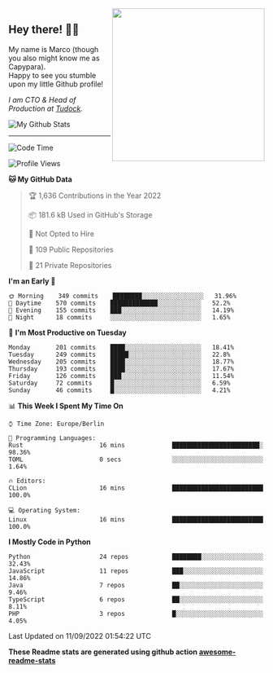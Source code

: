 <img src="https://capypara.de/para_logo.png?a=13" align="right" width="300">

## Hey there! 👋🙃
My name is Marco (though you also might know me as Capypara).  
Happy to see you stumble upon my little Github profile!

*I am CTO & Head of Production at <a href="http://tudock.de">Tudock</a>.*


![My Github Stats](https://github-readme-stats.vercel.app/api?username=theCapypara&show_icons=true&title_color=8ea106&text_color=ffffff&icon_color=8ea106&bg_color=2F343F&hide_border=1)

---
<!--START_SECTION:waka-->
![Code Time](http://img.shields.io/badge/Code%20Time-1%2C772%20hrs%2055%20mins-blue)

![Profile Views](http://img.shields.io/badge/Profile%20Views-0-blue)

**🐱 My GitHub Data** 

> 🏆 1,636 Contributions in the Year 2022
 > 
> 📦 181.6 kB Used in GitHub's Storage 
 > 
> 🚫 Not Opted to Hire
 > 
> 📜 109 Public Repositories 
 > 
> 🔑 21 Private Repositories  
 > 
**I'm an Early 🐤** 

```text
🌞 Morning    349 commits    ████████░░░░░░░░░░░░░░░░░   31.96% 
🌆 Daytime    570 commits    █████████████░░░░░░░░░░░░   52.2% 
🌃 Evening    155 commits    ███░░░░░░░░░░░░░░░░░░░░░░   14.19% 
🌙 Night      18 commits     ░░░░░░░░░░░░░░░░░░░░░░░░░   1.65%

```
📅 **I'm Most Productive on Tuesday** 

```text
Monday       201 commits    ████░░░░░░░░░░░░░░░░░░░░░   18.41% 
Tuesday      249 commits    █████░░░░░░░░░░░░░░░░░░░░   22.8% 
Wednesday    205 commits    ████░░░░░░░░░░░░░░░░░░░░░   18.77% 
Thursday     193 commits    ████░░░░░░░░░░░░░░░░░░░░░   17.67% 
Friday       126 commits    ███░░░░░░░░░░░░░░░░░░░░░░   11.54% 
Saturday     72 commits     █░░░░░░░░░░░░░░░░░░░░░░░░   6.59% 
Sunday       46 commits     █░░░░░░░░░░░░░░░░░░░░░░░░   4.21%

```


📊 **This Week I Spent My Time On** 

```text
⌚︎ Time Zone: Europe/Berlin

💬 Programming Languages: 
Rust                     16 mins             ████████████████████████░   98.36% 
TOML                     0 secs              ░░░░░░░░░░░░░░░░░░░░░░░░░   1.64%

🔥 Editors: 
CLion                    16 mins             █████████████████████████   100.0%

💻 Operating System: 
Linux                    16 mins             █████████████████████████   100.0%

```

**I Mostly Code in Python** 

```text
Python                   24 repos            ████████░░░░░░░░░░░░░░░░░   32.43% 
JavaScript               11 repos            ███░░░░░░░░░░░░░░░░░░░░░░   14.86% 
Java                     7 repos             ██░░░░░░░░░░░░░░░░░░░░░░░   9.46% 
TypeScript               6 repos             ██░░░░░░░░░░░░░░░░░░░░░░░   8.11% 
PHP                      3 repos             █░░░░░░░░░░░░░░░░░░░░░░░░   4.05%

```



 Last Updated on 11/09/2022 01:54:22 UTC
<!--END_SECTION:waka-->

**These Readme stats are generated using github action [awesome-readme-stats](https://github.com/anmol098/waka-readme-stats)**
